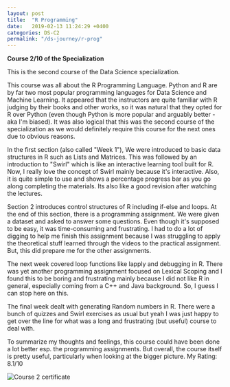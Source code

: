 ```yaml
---
layout: post
title:  "R Programming"
date:   2019-02-13 11:24:29 +0400
categories: DS-C2
permalink: "/ds-journey/r-prog"
---
```


**Course 2/10 of the Specialization**

This is the second course of the Data Science specialization. 


This course was all about the R Programming Language. Python and R are by far two most popular programming languages for Data Science and Machine Learning. It appeared that the instructors are quite familiar with R judging by their books and other works, so it was natural that they opted for R over Python (even though Python is more popular and arguably better - aka I'm biased). It was also logical that this was the second course of the specialization as we would definitely require this course for the next ones due to obvious reasons.

In the first section (also called "Week 1"), We were introduced to basic data structures in R such as Lists and Matrices. This was followed by an introduction to "Swirl" which is like an interactive learning tool built for R. Now, I really love the concept of Swirl mainly because it's interactive. Also, it is quite simple to use and shows a percentage progress bar as you go along completing the materials. Its also like a good revision after watching the lectures.

Section 2 introduces control structures of R including if-else and loops. At the end of this section, there is a programming assignment. We were given a dataset and asked to answer some questions. Even though it's supposed to be easy, it was time-consuming and frustrating. I had to do a lot of digging to help me finish this assignment because I was struggling to apply the theoretical stuff learned through the videos to the practical assignment. But, this did prepare me for the other assignments. 

The next week covered loop functions like lapply and debugging in R. There was yet another programming assignment focused on Lexical Scoping and I found this to be boring and frustrating mainly because I did not like R in general, especially coming from a C++ and Java background. So, I guess I can stop here on this.

The final week dealt with generating Random numbers in R. There were a bunch of quizzes and Swirl exercises as usual but yeah I was just happy to get over the line for what was a long and frustrating (but useful) course to deal with.


To summarize my thoughts and feelings, this course could have been done a lot better esp. the programming assignments. But overall, the course itself is pretty useful, particularly when looking at the bigger picture.
My Rating: 8.1/10

![Course 2 certificate]( {{https://github.com/SakibShahriar95}}/images/2.png)
